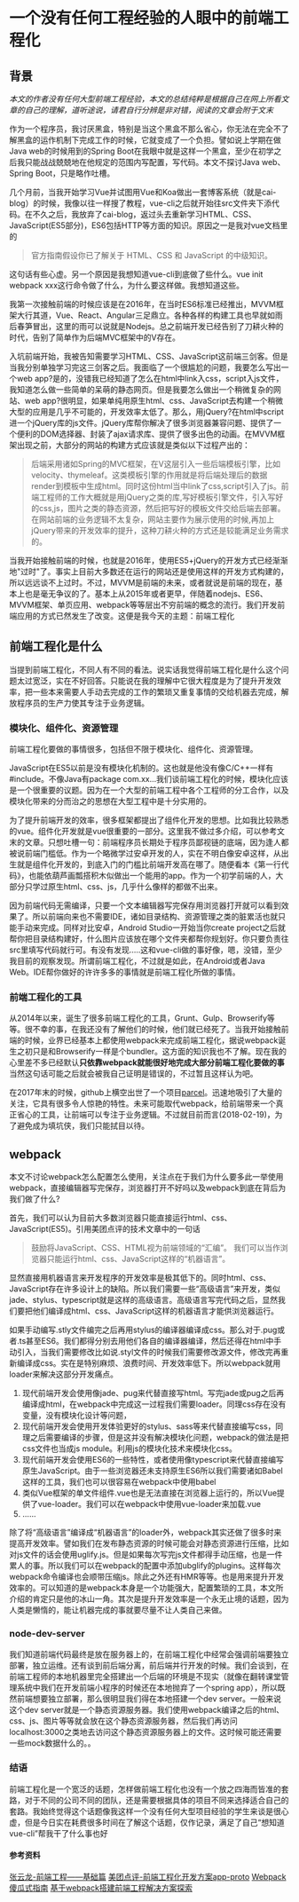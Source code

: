 # 一个没有任何工程经验的人眼中的前端工程化

## 背景

*本文的作者没有任何大型前端工程经验，本文的总结纯粹是根据自己在网上所看文章的自己的理解，道听途说，请君自行分辨是非对错，阅读的文章会附于文末*

作为一个程序员，我讨厌黑盒，特别是当这个黑盒不那么省心，你无法在完全不了解黑盒的运作机制下完成工作的时候，它就变成了一个负担。譬如说上学期在做Java web的时候用到的Spring Boot在我眼中就是这样一个黑盒，至少在初学之后我只能战战兢兢地在他规定的范围内写配置，写代码。本文不探讨Java web、Spring Boot，只是略作吐槽。

几个月前，当我开始学习Vue并试图用Vue和Koa做出一套博客系统（就是cai-blog）的时候，我像以往一样搜了教程，vue-cli之后就开始往src文件夹下添代码。在不久之后，我放弃了cai-blog，返过头去重新学习HTML、CSS、JavaScript(ES5部分)，ES6包括HTTP等方面的知识。原因之一是我对vue文档里的

> 官方指南假设你已了解关于 HTML、CSS 和 JavaScript 的中级知识。

这句话有些心虚。另一个原因是我想知道vue-cli到底做了些什么。vue init webpack xxx这行命令做了什么，为什么要这样做。我想知道这些。

我第一次接触前端的时候应该是在2016年，在当时ES6标准已经推出，MVVM框架大行其道，Vue、React、Angular三足鼎立。各种各样的构建工具也早就如雨后春笋冒出，这里的雨可以说就是Nodejs。总之前端开发已经告别了刀耕火种的时代，告别了简单作为后端MVC框架中的V存在。

入坑前端开始，我被告知需要学习HTML、CSS、JavaScript这前端三剑客。但是当我分别单独学习完这三剑客之后。我面临了一个很尴尬的问题，我要怎么写出一个web app?是的，没错我已经知道了怎么在html中link入css，script入js文件，我知道怎么做一些简单的呆萌的静态网页。但是我要怎么做出一个稍微复杂的网站、web app?很明显，如果单纯用原生html、css、JavaScript去构建一个稍微大型的应用是几乎不可能的，开发效率太低了。那么，用jQuery?在html中script进一个jQuery库的js文件。jQuery库帮你解决了很多浏览器兼容问题、提供了一个便利的DOM选择器、封装了ajax请求库、提供了很多出色的动画。在MVVM框架出现之前，大部分的网站的构建方式应该就是类似以下过程产出的：

> 后端采用诸如Spring的MVC框架，在V这层引入一些后端模板引擎，比如velocity、thymeleaf。这类模板引擎的作用就是将后端处理后的数据render到模板中生成html。同时这份html当中link了css,script引入了js。前端工程师的工作大概就是用jQuery之类的库,写好模板引擎文件，引入写好的css,js，图片之类的静态资源，然后把写好的模板文件交给后端去部署。在网站前端的业务逻辑不太复杂，网站主要作为展示使用的时候,再加上jQuery带来的开发效率的提升，这种刀耕火种的方式还是较能满足业务需求的。

当我开始接触前端的时候，也就是2016年，使用ES5+jQuery的开发方式已经渐渐地"过时"了。事实上目前大多数还在运行的网站还是使用这样的开发方式构建的，所以远远谈不上过时。不过，MVVM是前端的未来，或者就说是前端的现在，基本上也是毫无争议的了。基本上从2015年或者更早，伴随着nodejs、ES6、MVVM框架、单页应用、webpack等等层出不穷前端的概念的流行。我们开发前端应用的方式已然发生了改变。这便是我今天的主题：前端工程化

## 前端工程化是什么

当提到前端工程化，不同人有不同的看法。说实话我觉得前端工程化是什么这个问题太过宽泛，实在不好回答。只能说在我的理解中它很大程度是为了提升开发效率，把一些本来需要人手动去完成的工作的繁琐又重复事情的交给机器去完成，解放程序员的生产力使其专注于业务逻辑。


### 模块化、组件化、资源管理
前端工程化要做的事情很多，包括但不限于模块化、组件化、资源管理。

JavaScript在ES5以前是没有模块化机制的。这也就是他没有像C/C++一样有#include。不像Java有package com.xx...我们谈前端工程化的时候，模块化应该是一个很重要的议题。因为在一个大型的前端工程中各个工程师的分工合作，以及模块化带来的分而治之的思想在大型工程中是十分实用的。

为了提升前端开发的效率，很多框架都提出了组件化开发的思想。比如我比较熟悉的vue。组件化开发就是vue很重要的一部分。这里我不做过多介绍，可以参考文末的文章。只想吐槽一句：前端程序员长期处于程序员鄙视链的底端，因为逢人都被说前端门槛低。作为一个略微学过安卓开发的人，实在不明白像安卓这样，从出生就是组件化开发的，到底入门的门槛比前端开发高在哪了。随便看本《第一行代码》，也能依葫芦画瓢搭积木似做出一个能用的app。作为一个初学前端的人，大部分只学过原生html、css、js，几乎什么像样的都做不出来。

因为前端代码无需编译，只要一个文本编辑器写完保存用浏览器打开就可以看到效果了。所以前端向来也不需要IDE，诸如目录结构、资源管理之类的脏累活也就只能手动来完成。同样对比安卓，Android Studio一开始当你create project之后就帮你把目录结构建好，什么图片应该放在哪个文件夹都帮你规划好。你只要负责往src里填写代码就行可。有没有发现.....这和vue-cli做的事好像，嗯，没错，至少我目前的观察发现。所谓前端工程化，不过就是如此，在Android或者Java Web。IDE帮你做好的许许多多的事情就是前端工程化所做的事情。

### 前端工程化的工具

从2014年以来，诞生了很多前端工程化的工具，Grunt、Gulp、Browserify等等。很不幸的事，在我还没有了解他们的时候，他们就已经死了。当我开始接触前端的时候，业界已经基本上都使用webpack来完成前端工程化，据说webpack诞生之初只是和Browserify一样是个bundler。这方面的知识我也不了解。现在我的心里差不多已经默认**只依靠webpack就能很好地完成大部分前端工程化要做的事**当然这句话可能之后就会被我自己证明是错误的，不过暂且这样认为吧。

在2017年末的时候，github上横空出世了一个项目[parcel](https://github.com/parcel-bundler/parcel)。迅速地吸引了大量的关注，它具有很多令人惊艳的特性。未来可能取代webpack，给前端带来一个真正省心的工具，让前端可以专注于业务逻辑。不过就目前而言(2018-02-19)，为了避免成为填坑侠，我们只能拭目以待。

## webpack

本文不讨论webpack怎么配置怎么使用，关注点在于我们为什么要多此一举使用webpack，直接编辑器写完保存，浏览器打开不好吗以及webpack到底在背后为我们做了什么?

首先，我们可以认为目前大多数浏览器只能直接运行html、css、JavaScript(ES5)。引用美团点评的技术文章中的一句话
> 鼓励将JavaScript、CSS、HTML视为前端领域的“汇编”。
我们可以当作浏览器只能运行html、css、JavaScript这样的“机器语言”。

显然直接用机器语言来开发程序的开发效率是极其低下的。同时html、css、JavaScript存在许多设计上的缺陷。所以我们需要一些“高级语言”来开发，类似jade、stylus、typescript就是这样的高级语言。高级语言写完代码之后，显然我们要把他们编译成html、css、JavaScript这样的机器语言才能供浏览器运行。

如果手动编写.stly文件编完之后再用stylus的编译器编译成css。那么对于.pug或者.ts甚至ES6。我们都得分别去用他们各自的编译器编译，然后还得在html中手动引入，当我们需要修改比如说.styl文件的时候我们需要修改源文件，修改完再重新编译成css。实在是特别麻烦、浪费时间、开发效率低下。所以webpack就用loader来解决这部分开发痛点。

1. 现代前端开发会使用像jade、pug来代替直接写html。写完jade或pug之后再编译成html，在webpack中完成这一过程我们需要loader。同理css存在没有变量，没有模块化设计等问题，
2. 现代前端开发会使用开发体验更好的stylus、sass等来代替直接编写css，同理之后需要编译的步骤，但是这并没有解决模块化问题，webpack的做法是把css文件也当成js module。利用js的模块化技术来模块化css。
3. 现代前端开发会使用ES6的一些特性，或者使用像typescript来代替直接编写原生JavaScript。由于一些浏览器还未支持原生ES6所以我们需要诸如Babel这样的工具，我们也可以很容易在webpack中使用babel
4. 类似Vue框架的单文件组件.vue也是无法直接在浏览器上运行的，所以Vue提供了vue-loader。我们可以在webpack中使用vue-loader来加载.vue
5. ......

除了将“高级语言”编译成“机器语言”的loader外，webpack其实还做了很多时来提高开发效率。譬如我们在发布静态资源的时候可能会对静态资源进行压缩，比如对js文件的话会使用uglify.js。但是如果每次写完js文件都得手动压缩，也是一件累人的事。所以我们可以在webpack的配置中添加ubglify的plugins。这样每次webpack命令编译也会顺带压缩js。除此之外还有HMR等等。也是用来提升开发效率的。可以知道的是webpack本身是一个功能强大，配置繁琐的工具，本文所介绍的肯定只是他的冰山一角。其次是提升开发效率是一个永无止境的话题，因为人类是懒惰的，能让机器完成的事就要尽量不让人类自己来做。

### node-dev-server

我们知道前端代码最终是放在服务器上的，在前端工程化中经常会强调前端要独立部署，独立运维。还有谈到前后端分离，前后端并行开发的时候。我们会谈到，在前端工程师的本地机器里完全搭建出一个后端的环境是不现实（就像在翻转课堂管理系统中我们在开发前端小程序的时候还在本地抛弃了一个spring app），所以既然前端想要独立部署，那么很明显我们得在本地搭建一个dev server。一般来说这个dev server就是一个静态资源服务器。我们使用webpack编译之后的html、css、js、图片等等就会放在这个静态资源服务器，然后我们再访问localhost:3000之类地去访问这个静态资源服务器上的文件。这时候可能还需要一些mock数据什么的。。

### 结语

前端工程化是一个宽泛的话题，怎样做前端工程化也没有一个放之四海而皆准的套路，对于不同的公司不同的团队，还是需要根据具体的项目不同来选择适合自己的套路。我始终觉得这个话题像我这样一个没有任何大型项目经验的学生来谈是很心虚，但是今日实在耗费很多时间在了解这个话题，仅作记录，满足了自己“想知道vue-cli”帮我干了什么事也好


#### 参考资料
[张云龙-前端工程——基础篇](https://github.com/fouber/blog/issues/10)
[美团点评-前端工程化开发方案app-proto](https://tech.meituan.com/tech-salon-13-app-proto.html)
[Webpack傻瓜式指南](https://github.com/vikingmute/webpack-for-fools)
[基于webpack搭建前端工程解决方案探索](http://www.infoq.com/cn/articles/frontend-engineering-webpack)